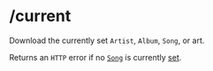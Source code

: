 # /current
Download the currently set `Artist`, `Album`, `Song`, or art.

Returns an `HTTP` error if no [`Song`](../../common-objects/song.md) is currently [set](../state/state_audio.md).
